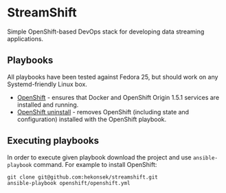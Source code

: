 # StreamShift

Simple OpenShift-based DevOps stack for developing data streaming applications.

## Playbooks 

All playbooks have been tested against Fedora 25, but should work on any Systemd-friendly Linux box.

- [OpenShift](https://github.com/hekonsek/streamshift/tree/master/openshift) - ensures that Docker and OpenShift Origin 1.5.1 services are
installed and running.
- [OpenShift uninstall](https://github.com/hekonsek/streamshift/tree/master/openshift-uninstall) - removes OpenShift (including state and configuration)
installed with the OpenShift playbook.

## Executing playbooks

In order to execute given playbook download the project and use `ansible-playbook` command. For example to
install OpenShift:

    git clone git@github.com:hekonsek/streamshift.git
    ansible-playbook openshift/openshift.yml
